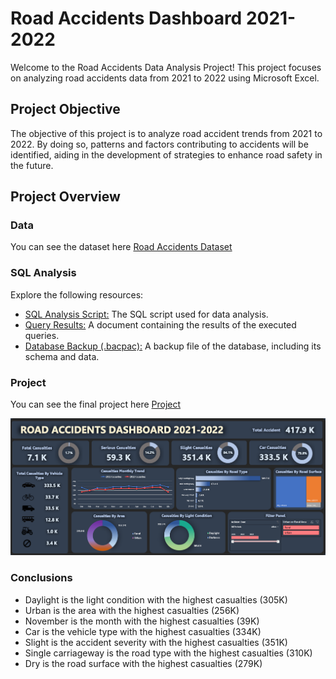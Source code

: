 # Road Accidents Dashboard 2021-2022

Welcome to the Road Accidents Data Analysis Project! This project focuses on analyzing road accidents data from 2021 to 2022 using Microsoft Excel.

## Project Objective

The objective of this project is to analyze road accident trends from 2021 to 2022. By doing so, patterns and factors contributing to accidents will be identified, aiding in the development of strategies to enhance road safety in the future.

## Project Overview

### Data

You can see the dataset here [Road Accidents Dataset](./dataset.csv)

### SQL Analysis

Explore the following resources:

- [SQL Analysis Script:](./analysis.sql) The SQL script used for data analysis.
- [Query Results:](./analysis.docx) A document containing the results of the executed queries.
- [Database Backup (.bacpac):](./roadAccidents.bacpac) A backup file of the database, including its schema and data.

### Project

You can see the final project here [Project](./dashboard.xlsx)

![Dashboard](./1.png)

### Conclusions

- Daylight is the light condition with the highest casualties (305K)
- Urban is the area with the highest casualties (256K)
- November is the month with the highest casualties (39K)
- Car is the vehicle type with the highest casualties (334K)
- Slight is the accident severity with the highest casualties (351K)
- Single carriageway is the road type with the highest casualties (310K)
- Dry is the road surface with the highest casualties (279K)
